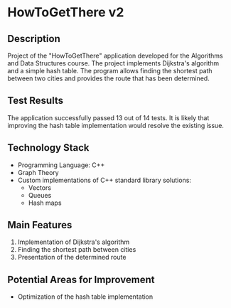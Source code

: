 # HowToGetThere v2

## Description
Project of the "HowToGetThere" application developed for the Algorithms and Data Structures course.
The project implements Dijkstra's algorithm and a simple hash table.
The program allows finding the shortest path between two cities
and provides the route that has been determined.

## Test Results
The application successfully passed 13 out of 14 tests. It is likely that improving the hash table implementation
would resolve the existing issue.

## Technology Stack
- Programming Language: C++
- Graph Theory
- Custom implementations of C++ standard library solutions:
  - Vectors
  - Queues
  - Hash maps

## Main Features
1. Implementation of Dijkstra's algorithm
2. Finding the shortest path between cities
3. Presentation of the determined route

## Potential Areas for Improvement
- Optimization of the hash table implementation
